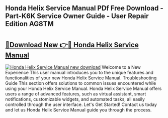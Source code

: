 ## Honda Helix Service Manual PDf Free Download - Part-K6K Service Owner Guide - User Repair Edition AG8TM

# <h2><a href="http://bc22659.oget.top/?id=Honda+Helix+Service+Manual">🔗Download New 👉🔴 Honda Helix Service Manual</a></h2>

[![Honda Helix Service Manual new download](https://i.imgur.com/5g1atiW.png)](http://bc22659.oget.top/?id=Honda+Helix+Service+Manual)
Welcome to a New Experience This user manual introduces you to the unique features and functionalities of your new Honda Helix Service Manual. Troubleshooting Guide This section offers solutions to common issues encountered while using your Honda Helix Service Manual. Honda Helix Service Manual offers users a range of advanced features, such as virtual assistant, smart notifications, customizable widgets, and automated tasks, all easily controlled through the user interface. Let's Get Started! Contact us today and let us Honda Helix Service Manual guide you through the process.
